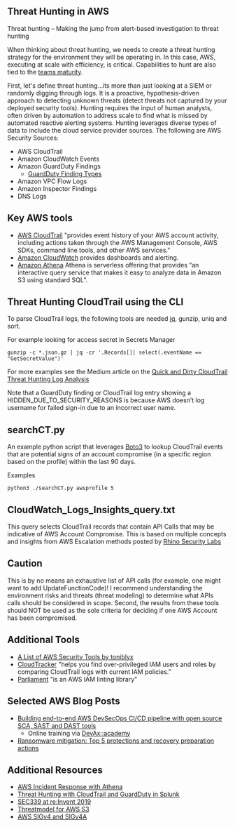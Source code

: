 ## Threat Hunting in AWS 
Threat hunting – Making the jump from alert-based investigation to threat hunting 

When thinking about threat hunting, we needs to create a threat hunting strategy for the environment they will be operating in.  In this case, AWS,  executing at scale with efficiency, is critical.  Capabilities to hunt are also tied to the [teams maturity](http://detect-respond.blogspot.com/2015/10/a-simple-hunting-maturity-model.html). 

First, let's define threat hunting…its more than just looking at a SIEM or randomly digging through logs.  It is a proactive, hypothesis-driven approach to detecting unknown threats (detect threats not captured by your deployed security tools).  Hunting requires the input of human analysts, often driven by automation to address scale to find what is missed by automated reactive alerting systems.  Hunting leverages diverse types of data to include the cloud service provider sources.  The following are AWS Security Sources:
* AWS CloudTrail  
* Amazon CloudWatch Events  
* Amazon GuardDuty Findings
    * [GuardDuty Finding Types](https://docs.aws.amazon.com/guardduty/latest/ug/guardduty_finding-types-active.html)
* Amazon VPC Flow Logs  
* Amazon Inspector Findings  
* DNS Logs 

## Key AWS tools 
* [AWS CloudTrail](https://aws.amazon.com/cloudtrail/) "provides event history of your AWS account activity, including actions taken through the AWS Management Console, AWS SDKs, command line tools, and other AWS services." 
* [Amazon CloudWatch](https://aws.amazon.com/cloudwatch/) provides dashboards and alerting. 
* [Amazon Athena](https://aws.amazon.com/athena/?whats-new-cards.sort-by=item.additionalFields.postDateTime&whats-new-cards.sort-order=desc) Athena is serverless offering that provides “an interactive query service that makes it easy to analyze data in Amazon S3 using standard SQL”. 

## Threat Hunting CloudTrail using the CLI 
To parse CloudTrail logs, the following tools are needed [jq](https://stedolan.github.io/jq/), gunzip, uniq and sort.   

For example looking for access secret in Secrets Manager
```
gunzip -c *.json.gz | jq -cr '.Records[]| select(.eventName == "GetSecretValue")'
```
For more examples see the Medium article on the [Quick and Dirty CloudTrail Threat Hunting Log Analysis](https://medium.com/@george.fekkas/quick-and-dirty-cloudtrail-threat-hunting-log-analysis-b64af10ef923)

Note that a GuardDuty finding or CloudTrail log entry showing a HIDDEN_DUE_TO_SECURITY_REASONS is because AWS doesn’t log username for failed sign-in due to an incorrect user name. 

## searchCT.py
An example python script that leverages [Boto3](https://boto3.amazonaws.com/v1/documentation/api/latest/index.html) to lookup CloudTrail events that are potential signs of an account compromise (in a specific region based on the profile) within the last 90 days. 

Examples
```
python3 ./searchCT.py awsprofile 5
```

## CloudWatch_Logs_Insights_query.txt
This query selects CloudTrail records that contain API Calls that may be indicative of AWS Account Compromise. This is based on multiple concepts and insights from AWS Escalation methods posted by [Rhino Security Labs](https://rhinosecuritylabs.com/aws/aws-privilege-escalation-methods-mitigation/) 

## Caution
This is by no means an exhaustive list of API calls (for example, one might want to add UpdateFunctionCode)! I recommend understanding the environment risks and threats (threat modeling) to determine what APIs calls should be considered in scope. Second, the results from these tools should NOT be used as the sole criteria for deciding if one AWS Account has been compromised.

## Additional Tools
* [A List of AWS Security Tools by toniblyx](https://github.com/toniblyx/my-arsenal-of-aws-security-tools)
* [CloudTracker](https://github.com/duo-labs/cloudtracker) "helps you find over-privileged IAM users and roles by comparing CloudTrail logs with current IAM policies."
* [Parliament](https://github.com/duo-labs/parliament) "is an AWS IAM linting library"

## Selected AWS Blog Posts
* [Building end-to-end AWS DevSecOps CI/CD pipeline with open source SCA, SAST and DAST tools](https://aws.amazon.com/blogs/devops/building-end-to-end-aws-devsecops-ci-cd-pipeline-with-open-source-sca-sast-and-dast-tools/)  
    * Online training via [DevAx::academy](https://workshops.devax.academy/security-for-developers/)
* [Ransomware mitigation: Top 5 protections and recovery preparation actions](https://aws.amazon.com/blogs/security/ransomware-mitigation-top-5-protections-and-recovery-preparation-actions/)

## Additional Resources
* [AWS Incident Response with Athena](https://easttimor.github.io/aws-incident-response/)
* [Threat Hunting with CloudTrail and GuardDuty in Splunk](https://www.chrisfarris.com/post/reinforce-threat-hunting/)
* [SEC339 at re:Invent 2019](https://www.chrisfarris.com/post/reinvent2019-sec339/)
* [Threatmodel for AWS S3](https://github.com/trustoncloud/threatmodel-for-aws-s3)
* [AWS SIGv4 and SIGv4A](https://shufflesharding.com/posts/aws-sigv4-and-sigv4a)

